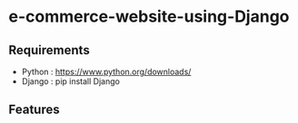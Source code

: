 # e-commerce-website-using-Django
 ## Requirements
- Python : https://www.python.org/downloads/
- Django : pip install Django

  
## Features
